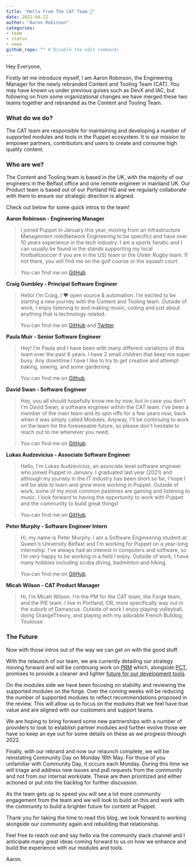 ```yaml
---
title: "Hello From The CAT Team 👋"
date: 2022-04-22
author: "Aaron Robinson"
categories:
- team
- status
- news
github_repo: "" # Disable the edit commands
---
```


Hey Everyone,

Firstly let me introduce myself, I am Aaron Robinson, the Engineering Manager for the newly rebranded Content and Tooling Team (CAT).
You may have known us under previous guises such as DevX and IAC, but following on from some organizational changes we have merged these two teams together and rebranded as the Content and Tooling Team.

### **What do we do?**

The CAT team are responsible for maintaining and developing a number of supported modules and tools in the Puppet ecosystem.
It is our mission to empower partners, contributors and users to create and consume high quality content.

### **Who are we?**

The Content and Tooling team is based in the UK, with the majority of our engineers in the Belfast office and one remote engineer in mainland UK.
Our Product team is based out of our Portland HQ and we regularly collaborate with them to ensure our strategic direction is aligned.

Check out below for some quick intros to the team!

**Aaron Robinson - Engineering Manager**

> I joined Puppet in January this year, moving from an Infrastructure Management role(Network Engineering to be specific) and have over 10 years experience in the tech industry.
> I am a sports fanatic and I can usually be found in the stands supporting my local football(soccer if you are in the US) team or the Ulster Rugby team.
> If not there, you will find me on the golf course or the squash court.
>
>You can find me on [GitHub](https://github.com/Aaron-Rob).

**Craig Gumbley - Principal Software Engineer**

> Hello! I’m Craig, I ❤️ open source & automation.
> I’m excited to be starting a new journey with the Content and Tooling team.
> Outside of work, I enjoy listening to and making music, coding and just about anything that is technology related.
>
> You can find me on [GitHub](https://github.com/chelnak) and [Twitter](https://twitter.com/_chelnak).

**Paula Muir - Senior Software Engineer**

> Hey! I’m Paula and I have been with many different variations of this team over the past 6 years.
> I have 2 small children that keep me super busy.
> Any downtime I have I like to try to get creative and attempt baking, sewing, and some gardening.
>
> You can find me on [Github](https://github.com/pmcmaw).

**David Swan - Software Engineer**

> Hey, you all should hopefully know me by now, but in case you don't I'm David Swan, a software engineer within the CAT team.
> I've been a member of the main team and its spin offs for a few years now, back when it was simply called Modules.
> Anyway, I'll be continuing to work on the team for the foreseeable future, so please don't hesitate to reach out to me whenever you need.
>
> You can find me on [GitHub](https://github.com/david22swan).

**Lukas Audzevicius - Associate Software Engineer**

> Hello, I'm Lukas Audzevicius, an associate level software engineer who joined Puppet in January.
> I graduated last year (2021) and although my journey in the IT industry has been short so far, I hope I will be able to learn and grow more working in Puppet.
> Outside of work, some of my most common pastimes are gaming and listening to music. 
> I look forward to having the opportunity to work with Puppet and the community to build great things!
>
> You can find me on [GitHub](https://github.com/LukasAud).

**Peter Murphy - Software Engineer Intern**

> Hi, my name is Peter Murphy. 
> I am a Software Engineering student at Queen's University Belfast and I’m working for Puppet on a year-long internship.
> I’ve always had an interest in computers and software, so I’m very happy to be working in a field I enjoy.
> Outside of work, I have many hobbies including scuba diving, badminton and hiking.
>
> You can find me on [GitHub](https://github.com/petergmurphy).

**Micah Wilson - CAT Product Manager**

> Hi, I’m Micah Wilson.
> I’m the PM for the CAT team, the Forge team, and the PIE team.
> I live in Portland, OR, more specifically way out in the suburb of Damascus.
> Outside of work I enjoy playing volleyball, doing OrangeTheory, and playing with my adorable French Bulldog, Toulouse.

### **The Future**

Now with those intros out of the way we can get on with the good stuff.

With the relaunch of our team, we are currently detailing our strategy moving forward and will be continuing work on [PRM](/content-and-tooling-team/docs/prm) which, alongside [PCT](/content-and-tooling-team/docs/pct), promises to provide a cleaner and lighter [future for our development tools](/content-and-tooling-team/blog/posts/future-of-pdk/).

On the modules side we have been focusing on stability and reviewing the supported modules on the forge. 
Over the coming weeks will be reducing the number of supported modules to reflect recommendations proposed in the review.
This will allow us to focus on the modules that we feel have true value and are aligned with our customers and support teams.

We are hoping to bring forward some new partnerships with a number of providers to look to establish partner modules and further evolve those we have so keep an eye out for some details on these as we progress through 2022.

Finally, with our rebrand and now our relaunch complete, we will be reinstating Community Day on Monday 16th May.
For those of you unfamiliar with Community Day, it occurs each Monday.
During this time we will triage and address new issues and pull requests from the community and not from our internal workslate.
These are then prioritized and either actioned or put into the backlog for further discussion.

As the team gets up to speed you will see a lot more community engagement from the team and we will look to build on this and work with the community to build a brighter future for content at Puppet.

Thank you for taking the time to read this blog, we look forward to working alongside our community again and rebuilding that relationship.

Feel free to reach out and say hello via the community slack channel and I anticipate many great ideas coming forward to us on how we enhance and build the experience with our modules and tools.

Aaron.
